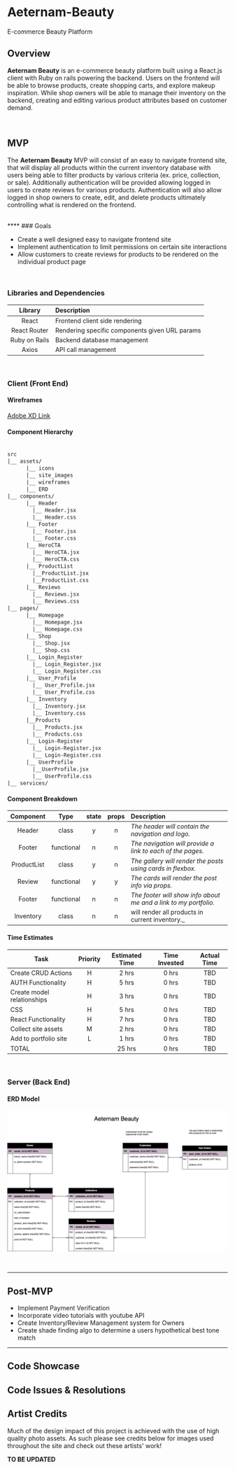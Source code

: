 # Aeternam-Beauty
E-commerce Beauty Platform

## Overview

**Aeternam Beauty** is an e-commerce beauty platform built using a React.js client with Ruby on rails powering the backend. Users on the frontend will be able to browse products, create shopping carts, and explore makeup inspiration. While shop owners will be able to manage their inventory on the backend, creating and editing various product attributes based on customer demand.

<br>

## MVP

The **Aeternam Beauty** MVP will consist of an easy to navigate frontend site, that will display all products within the current inventory database with users being able to filter products by various criteria (ex. price, collection, or sale). Additionally authentication will be provided allowing logged in users to create reviews for various products. Authentication will also allow logged in shop owners to create, edit, and delete products ultimately controlling what is rendered on the frontend.

<br>
****
### Goals

- Create a well designed easy to navigate frontend site
- Implement authentication to limit permissions on certain site interactions
- Allow customers to create reviews for products to be rendered on the individual product page

<br>

### Libraries and Dependencies


|    Library    | Description                                    |
| :-----------: | :--------------------------------------------- |
|     React     | Frontend client side rendering                 |
| React Router  | Rendering specific components given URL params |
| Ruby on Rails | Backend database management                    |
|     Axios     | API call management                            |

<br>

### Client (Front End)

#### Wireframes

[Adobe XD Link](https://xd.adobe.com/view/ae995890-0805-4880-47c4-471f98c883f9-d8a8/)

#### Component Hierarchy


``` structure

src
|__ assets/
      |__ icons
      |__ site_images
      |__ wireframes
      |__ ERD
|__ components/
      |__ Header
        |__ Header.jsx
        |__ Header.css
      |__ Footer  
        |__ Footer.jsx
        |__ Footer.css
      |__ HeroCTA
        |__ HeroCTA.jsx
        |__ HeroCTA.css
      |__ ProductList
        |__ProductList.jsx
        |__ProductList.css
      |__ Reviews
        |__ Reviews.jsx
        |__ Reviews.css
|__ pages/
      |__ Homepage
        |__ Homepage.jsx
        |__ Homepage.css
      |__ Shop
        |__ Shop.jsx
        |__ Shop.css
      |__ Login_Register
        |__ Login_Register.jsx
        |__ Login_Register.css
      |__ User_Profile
        |__ User_Profile.jsx
        |__ User_Profile.css
      |__ Inventory
        |__ Inventory.jsx
        |__ Inventory.css
      |__Products
        |__ Products.jsx
        |__ Products.css
      |__ Login-Register
        |__ Login-Register.jsx
        |__ Login-Register.css
      |__ UserProfile
        |__UserProfile.jsx
        |__ UserProfile.css
|__ services/

```

#### Component Breakdown


|  Component  |    Type    | state | props | Description                                                      |
| :---------: | :--------: | :---: | :---: | :--------------------------------------------------------------- |
|   Header    |   class    |   y   |   n   | _The header will contain the navigation and logo._               |
|   Footer    | functional |   n   |   n   | _The navigation will provide a link to each of the pages._       |
| ProductList |   class    |   y   |   n   | _The gallery will render the posts using cards in flexbox._      |
|   Review    | functional |   y   |   y   | _The cards will render the post info via props._                 |
|   Footer    | functional |   n   |   n   | _The footer will show info about me and a link to my portfolio._ |
|  Inventory  |   class    |   n   |   n   | will render all products in current inventory._                  |

#### Time Estimates


| Task                       | Priority | Estimated Time | Time Invested | Actual Time |
| -------------------------- | :------: | :------------: | :-----------: | :---------: |
| Create CRUD Actions        |    H     |     2 hrs      |     0 hrs     |     TBD     |
| AUTH Functionality         |    H     |     5 hrs      |     0 hrs     |     TBD     |
| Create model relationships |    H     |     3 hrs      |     0 hrs     |     TBD     |
| CSS                        |    H     |     5 hrs      |     0 hrs     |     TBD     |
| React Functionality        |    H     |     7 hrs      |     0 hrs     |     TBD     |
| Collect site assets        |    M     |     2 hrs      |     0 hrs     |     TBD     |
| Add to portfolio site      |    L     |     1 hrs      |     0 hrs     |     TBD     |
| TOTAL                      |          |     25 hrs     |     0 hrs     |     TBD     |


<br>

### Server (Back End)

#### ERD Model

![Alt text](./assets/Aeternam-Beauty-ERD.jpg?raw=true "Optional Title")

<br>

***

## Post-MVP

- Implement Payment Verification
- Incorporate video tutorials with youtube API
- Create Inventory/Review Management system for Owners
- Create shade finding algo to determine a users hypothetical best tone match

***

## Code Showcase



## Code Issues & Resolutions


## Artist Credits
Much of the design impact of this project is achieved with the use of high quality photo assets. As such please see credits below for images used throughout the site and check out these artists' work!

**TO BE UPDATED**

